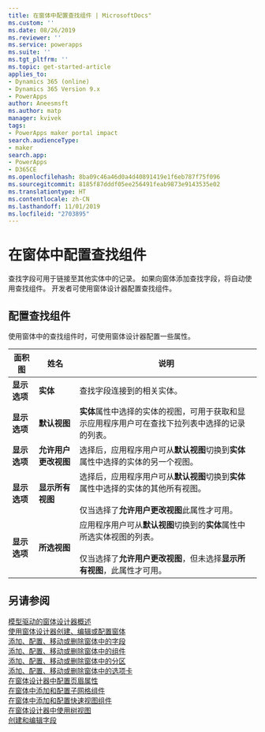 ```yaml
---
title: 在窗体中配置查找组件 | MicrosoftDocs"
ms.custom: ''
ms.date: 08/26/2019
ms.reviewer: ''
ms.service: powerapps
ms.suite: ''
ms.tgt_pltfrm: ''
ms.topic: get-started-article
applies_to:
- Dynamics 365 (online)
- Dynamics 365 Version 9.x
- PowerApps
author: Aneesmsft
ms.author: matp
manager: kvivek
tags:
- PowerApps maker portal impact
search.audienceType:
- maker
search.app:
- PowerApps
- D365CE
ms.openlocfilehash: 8ba09c46a46d0a4d40891419e1f6eb787f75f096
ms.sourcegitcommit: 8185f87dddf05ee256491feab9873e9143535e02
ms.translationtype: HT
ms.contentlocale: zh-CN
ms.lasthandoff: 11/01/2019
ms.locfileid: "2703895"
---
```

# <a name="configure-a-lookup-component-on-a-form"></a>在窗体中配置查找组件  
查找字段可用于链接至其他实体中的记录。 如果向窗体添加查找字段，将自动使用查找组件。 开发者可使用窗体设计器配置查找组件。

## <a name="configure-a-lookup-component"></a>配置查找组件
使用窗体中的查找组件时，可使用窗体设计器配置一些属性。


<!--from editor: "Drop-down" should only be an adjective. In the following table, is it a list? A menu? -->


|面积图  |姓名  |说明  |
|---------|---------|---------|
| **显示选项** | **实体** |  查找字段连接到的相关实体。 |
| **显示选项** | **默认视图** |  **实体**属性中选择的实体的视图，可用于获取和显示应用程序用户可在查找下拉列表中选择的记录的列表。 |
| **显示选项** | **允许用户更改视图** |  选择后，应用程序用户可从**默认视图**切换到**实体**属性中选择的实体的另一个视图。 |
| **显示选项** | **显示所有视图** |  选择后，应用程序用户可从**默认视图**切换到**实体**属性中选择的实体的其他所有视图。 <br /><br />仅当选择了**允许用户更改视图**此属性才可用。 |
| **显示选项** | **所选视图** |  应用程序用户可从**默认视图**切换到的**实体**属性中所选实体视图的列表。 <br /><br />仅当选择了**允许用户更改视图**，但未选择**显示所有视图**，此属性才可用。 |

## <a name="see-also"></a>另请参阅
[模型驱动的窗体设计器概述](form-designer-overview.md)  
[使用窗体设计器创建、编辑或配置窗体](create-and-edit-forms.md)  
[添加、配置、移动或删除窗体中的字段](add-move-or-delete-fields-on-form.md)  
[添加、配置、移动或删除窗体中的组件](add-move-configure-or-delete-components-on-form.md)  
[添加、配置、移动或删除窗体中的分区](add-move-or-delete-sections-on-form.md)  
[添加、配置、移动或删除窗体中的选项卡](add-move-or-delete-tabs-on-form.md)  
[在窗体设计器中配置页眉属性](form-designer-header-properties.md)  
[在窗体中添加和配置子网格组件](form-designer-add-configure-subgrid.md)  
[在窗体中添加和配置快速视图组件](form-designer-add-configure-quickview.md)  
[在窗体设计器中使用树视图](using-tree-view-on-form.md)  
[创建和编辑字段](../common-data-service/create-edit-field-portal.md)  
